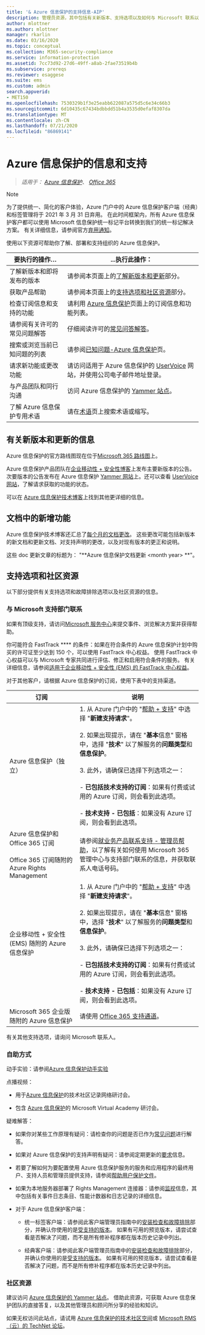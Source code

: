 ```yaml
---
title: '& Azure 信息保护的支持信息-AIP'
description: 管理员资源，其中包括有关新版本、支持选项以及如何与 Microsoft 联系以报告问题的信息。
author: mlottner
ms.author: mlottner
manager: rkarlin
ms.date: 03/16/2020
ms.topic: conceptual
ms.collection: M365-security-compliance
ms.service: information-protection
ms.assetid: 7cc73d92-27d6-49ff-a8ab-2fae73519b4b
ms.subservice: prereqs
ms.reviewer: esaggese
ms.suite: ems
ms.custom: admin
search.appverid:
- MET150
ms.openlocfilehash: 7530329b1f3e25eabb622087a575d5c6e34c66b3
ms.sourcegitcommit: 6d10435c67434bdbbdd51b4a3535d0efaf8307da
ms.translationtype: MT
ms.contentlocale: zh-CN
ms.lasthandoff: 07/21/2020
ms.locfileid: "86869141"
---
```

# <a name="information-and-support-for-azure-information-protection"></a>Azure 信息保护的信息和支持

>*适用于： [Azure 信息保护](https://azure.microsoft.com/pricing/details/information-protection)、 [Office 365](https://download.microsoft.com/download/E/C/F/ECF42E71-4EC0-48FF-AA00-577AC14D5B5C/Azure_Information_Protection_licensing_datasheet_EN-US.pdf)*

>[!NOTE] 
> 为了提供统一、简化的客户体验，Azure 门户中的 Azure 信息保护客户端（经典）和标签管理将于 2021 年 3 月 31 日弃用。 在此时间框架内，所有 Azure 信息保护客户都可以使用 Microsoft 信息保护统一标记平台转换到我们的统一标记解决方案。 有关详细信息，请参阅官方[弃用通知](https://aka.ms/aipclassicsunset)。

使用以下资源可帮助你了解、部署和支持组织的 Azure 信息保护。

|要执行的操作…|...执行此操作：|
|----------------|---------------|
|了解新版本和即将发布的版本|请参阅本页面上的[了解新版本和更新](#information-about-new-releases-and-updates)部分。|
|获取产品帮助|请参阅本页面上的[支持选项和社区资源](#support-options-and-community-resources)部分。|
|检查订阅信息和支持的功能|请利用 [Azure 信息保护](https://azure.microsoft.com/pricing/details/information-protection)页面上的订阅信息和功能列表。|
|请参阅有关许可的常见问题解答|仔细阅读许可的[常见问答解答](https://azure.microsoft.com/pricing/details/information-protection#faq)。|
|搜索或浏览当前已知问题的列表 | 请参阅[已知问题-Azure 信息保护](known-issues.md)页。
|请求新功能或更改功能|请访问适用于 Azure 信息保护的 [UserVoice](https://msip.uservoice.com) 网站，并使用公司电子邮件地址登录。|
|与产品团队和同行沟通|访问 Azure 信息保护的 [Yammer 站点](https://www.yammer.com/AskIPTeam)。|
|了解 Azure 信息保护专用术语|请在[术语](terminology.md)页上搜索术语或缩写。|

## <a name="information-about-new-releases-and-updates"></a>有关新版本和更新的信息

Azure 信息保护的官方路线图现在位于[Microsoft 365 路线图](https://www.microsoft.com/microsoft-365/roadmap?&filters=Azure%20Information%20Protection%2CO365%20Information%20Protection#owRoadmapMainContent)上。

Azure 信息保护产品团队在[企业移动性 + 安全性博客](https://techcommunity.microsoft.com/t5/Enterprise-Mobility-Security/bg-p/enterprisemobilityandsecurity/label-name/Azure%20Information%20Protection)上发布主要新版本的公告。 次要版本的公告发布在 Azure 信息保护 [Yammer 网站](https://www.yammer.com/AskIPTeam)上。还可以查看 [UserVoice 网站](https://msip.uservoice.com)，了解请求获取的功能的状态。

可以在 [Azure 信息保护技术博客](https://aka.ms/AIPblog)上找到其他更详细的信息。 

## <a name="whats-new-in-the-documentation"></a>文档中的新增功能

Azure 信息保护技术博客还汇总了[每个月的文档更改](https://techcommunity.microsoft.com/t5/Azure-Information-Protection/bg-p/AzureInformationProtectionBlog/label-name/Docs)。 这些更改可能包括新版本的新文档和更新文档、对支持声明的更改，以及对现有版本的更正和说明。

这些 doc 更新文章的标题为： "**Azure 信息保护文档更新 \<month year> **"。

## <a name="support-options-and-community-resources"></a>支持选项和社区资源
以下部分提供有关支持选项和故障排除选项以及社区资源的信息。

### <a name="to-contact-microsoft-support"></a>与 Microsoft 支持部门联系

如果有顶级支持，请访问[Microsoft 服务中心](https://serviceshub.microsoft.com/support/contactsupport)来提交事件、浏览解决方案并获得帮助。

你可能符合 FastTrack **** 的条件：如果在符合条件的 Azure 信息保护计划中购买的许可证至少达到 150 个，可以使用 FastTrack 中心权益。 使用 FastTrack 中心权益可以与 Microsoft 专家共同进行评估、修正和启用符合条件的服务。 有关详细信息，请参阅[适用于企业移动性 + 安全性 (EMS) 的 FastTrack 中心权益](/enterprise-mobility-security/Solutions/fasttrack-center-benefit-process-for-enterprise-mobility-suite-ems)。

对于其他客户，请根据 Azure 信息保护的订阅，使用下表中的支持渠道。

|订阅|说明|
|----------------|---------------|
|Azure 信息保护（独立）|1. 从 Azure 门户中的 "[帮助 + 支持](https://portal.azure.com/#blade/Microsoft_Azure_Support/HelpAndSupportBlade)" 中选择 "**新建支持请求**"。<br /><br />2. 如果出现提示，请在 "**基本**信息" 窗格中，选择 "**技术**" 以了解服务的**问题类型**和**信息保护**。 <br /><br />3. 此外，请确保已选择下列选项之一：<br /><br />- **已包括技术支持的订阅**：如果有付费或试用的 Azure 订阅，则会看到此选项。<br /><br /> - **技术支持 - 已包括**：如果没有 Azure 订阅，则会看到此选项。|
|Azure 信息保护和 Office 365 订阅<br /><br />Office 365 订阅随附的 Azure Rights Management|请参阅[就业务产品联系支持 - 管理员帮助](https://support.office.com/article/32a17ca7-6fa0-4870-8a8d-e25ba4ccfd4b)，以了解有关如何使用 Microsoft 365 管理中心与支持部门联系的信息，并获取联系人电话号码。|
|企业移动性 + 安全性 (EMS) 随附的 Azure 信息保护|1. 从 Azure 门户中的 "[帮助 + 支持](https://portal.azure.com/#blade/Microsoft_Azure_Support/HelpAndSupportBlade)" 中选择 "**新建支持请求**"。<br /><br />2. 如果出现提示，请在 "**基本**信息" 窗格中，选择 "**技术**" 以了解服务的**问题类型**和**信息保护**。 <br /><br />3. 此外，请确保已选择下列选项之一：<br /><br />- **已包括技术支持的订阅**：如果有付费或试用的 Azure 订阅，则会看到此选项。<br /><br /> - **技术支持 - 已包括**：如果没有 Azure 订阅，则会看到此选项。|
|Microsoft 365 企业版随附的 Azure 信息保护|请使用 [Office 365 支持通道](https://support.office.com/article/32a17ca7-6fa0-4870-8a8d-e25ba4ccfd4b)。|

有关其他支持选项，请询问 Microsoft 联系人。 


### <a name="self-help"></a>自助方式

动手实验：请参阅[Azure 信息保护动手实验](https://techcommunity.microsoft.com/t5/Azure-Information-Protection/Azure-Information-Protection-Hands-On-Lab/ba-p/265433)

点播视频：

- 用于[Azure 信息保护](https://techcommunity.microsoft.com/t5/Azure-Information-Protection/AIP-Webinar-Recordings/m-p/364014)的技术社区记录网络研讨会。

- 包含 [Azure 信息保护](https://mva.microsoft.com/search/SearchResults.aspx#!q=Azure%20Information%20protection)的 Microsoft Virtual Academy 研讨会。

疑难解答：

- 如果你对某些工作原理有疑问：请检查你的问题是否已作为[常见问题](faqs.md)进行解答。

- 如果对 Azure 信息保护的支持声明有疑问：请参阅定期更新的[要求](requirements.md)信息。

- 若要了解如何为要配置使用 Azure 信息保护服务的服务和应用程序的最终用户、支持人员和管理员提供支持，请参阅[帮助用户保护文件](help-users.md)。

- 如果为本地服务器部署了 Rights Management 连接器：请参阅[监视](monitor-rms-connector.md)信息，其中包括有关事件日志条目、性能计数器和日志记录的详细信息。

- 对于 Azure 信息保护客户端：
    
    - 统一标签客户端：请参阅此客户端管理员指南中的[安装检查和故障排除](./rms-client/clientv2-admin-guide.md#installation-checks-and-troubleshooting)部分，并确认你使用的是[受支持的版本](./rms-client/unifiedlabelingclient-version-release-history.md#servicing-information-and-timelines)。 如果有可用的预览版本，请尝试查看是否解决了问题，而不是所有修补程序都在版本历史记录中列出。
    
    - 经典客户端：请参阅此客户端管理员指南中的[安装检查和故障排除](./rms-client/client-admin-guide.md#installation-checks-and-troubleshooting)部分，并确认你使用的是[受支持的版本](./rms-client/client-version-release-history.md#servicing-information-and-timelines)。 如果有可用的预览版本，请尝试查看是否解决了问题，而不是所有修补程序都在版本历史记录中列出。

### <a name="community-resources"></a>社区资源

建议访问 [Azure 信息保护的 Yammer 站点](https://www.yammer.com/AskIPTeam)。 借助此资源，可获取 Azure 信息保护团队的直接答复，以及其他管理员和顾问所分享的经验和知识。

如果无权访问此站点，请试用 [Azure 信息保护的技术社区空间](https://techcommunity.microsoft.com/t5/Azure-Information-Protection/bd-p/Azure-Information-Protection)或 [Microsoft RMS（云）的 TechNet 论坛](https://social.technet.microsoft.com/Forums/en-US/home?forum=rmscloud)。

